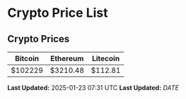 # Crypto Price List

## Crypto Prices
| Bitcoin | Ethereum | Litecoin |
| ------- | -------- | -------- |
| $102229 | $3210.48 | $112.81 |
**Last Updated:** 2025-01-23 07:31 UTC
**Last Updated:** $DATE$
